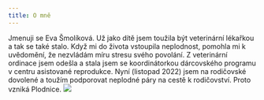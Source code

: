 ```yaml
---
title: O mně
---
```


Jmenuji se Eva Šmolíková. Už jako dítě jsem toužila být veterinární lékařkou a tak se také stalo.  Když mi do života vstoupila neplodnost, pomohla mi k uvědomění, že nezvládám míru stresu svého povolání. Z veterinární ordinace jsem odešla a stala jsem se koordinátorkou dárcovského programu v centru asistované reprodukce. Nyní (listopad 2022) jsem na rodičovské dovolené a toužím podporovat neplodné páry na cestě k rodičovství. Proto vzniká Plodnice. 
![](https://i.imgur.com/7cFi3Vj.jpg)

